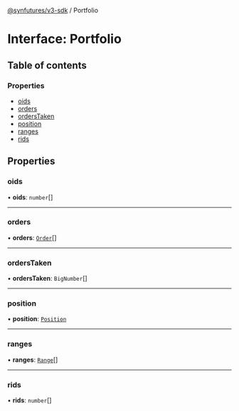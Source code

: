 [@synfutures/v3-sdk](../README.md) / Portfolio

# Interface: Portfolio

## Table of contents

### Properties

- [oids](Portfolio.md#oids)
- [orders](Portfolio.md#orders)
- [ordersTaken](Portfolio.md#orderstaken)
- [position](Portfolio.md#position)
- [ranges](Portfolio.md#ranges)
- [rids](Portfolio.md#rids)

## Properties

### oids

• **oids**: `number`[]

___

### orders

• **orders**: [`Order`](Order.md)[]

___

### ordersTaken

• **ordersTaken**: `BigNumber`[]

___

### position

• **position**: [`Position`](Position.md)

___

### ranges

• **ranges**: [`Range`](Range.md)[]

___

### rids

• **rids**: `number`[]
